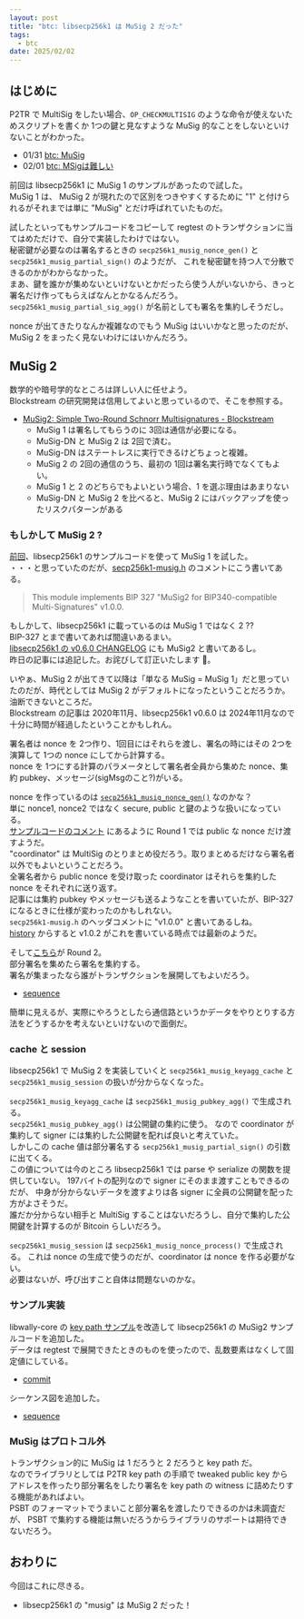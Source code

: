 ```yaml
---
layout: post
title: "btc: libsecp256k1 は MuSig 2 だった"
tags:
  - btc
date: 2025/02/02
---
```


## はじめに

P2TR で MultiSig をしたい場合、`OP_CHECKMULTISIG` のような命令が使えないためスクリプトを書くか 1つの鍵と見なすような MuSig 的なことをしないといけないことがわかった。

* 01/31 [btc: MuSig](/2025/01/20250131-btc.html)
* 02/01 [btc: MSigは難しい](20250201-btc.md)

前回は libsecp256k1 に MuSig 1 のサンプルがあったので試した。  
MuSig 1 は、 MuSig 2 が現れたので区別をつきやすくするために "1" と付けられるがそれまでは単に "MuSig" とだけ呼ばれていたものだ。

試したといってもサンプルコードをコピーして regtest のトランザクションに当てはめただけで、自分で実装したわけではない。  
秘密鍵が必要なのは署名するときの `secp256k1_musig_nonce_gen()` と `secp256k1_musig_partial_sign()` のようだが、
これを秘密鍵を持つ人で分散できるのかがわからなかった。  
まあ、鍵を誰かが集めないといけないとかだったら使う人がいないから、きっと署名だけ作ってもらえばなんとかなるんだろう。  
`secp256k1_musig_partial_sig_agg()` が名前としても署名を集約しそうだし。

nonce が出てきたりなんか複雑なのでもう MuSig はいいかなと思ったのだが、
MuSig 2 をまったく見ないわけにはいかんだろう。

## MuSig 2

数学的や暗号学的なところは詳しい人に任せよう。  
Blockstream の研究開発は信用してよいと思っているので、そこを参照する。

* [MuSig2: Simple Two-Round Schnorr Multisignatures - Blockstream](https://blog.blockstream.com/musig2-simple-two-round-schnorr-multisignatures/)
  * MuSig 1 は署名してもらうのに 3回は通信が必要になる。
  * MuSig-DN と MuSig 2 は 2回で済む。
  * MuSig-DN はステートレスに実行できるけどちょっと複雑。
  * MuSig 2 の 2回の通信のうち、最初の 1回は署名実行時でなくてもよい。
  * MuSig 1 と 2 のどちらでもよいという場合、1 を選ぶ理由はあまりない
  * MuSig-DN と MuSig 2 を比べると、MuSig 2 にはバックアップを使ったリスクパターンがある

### もしかして MuSig 2 ?

[前回](20250201-btc.md)、libsecp256k1 のサンプルコードを使って MuSig 1 を試した。  
・・・と思っていたのだが、[secp256k1-musig.h](https://github.com/bitcoin-core/secp256k1/blob/v0.6.0/include/secp256k1_musig.h#L13) のコメントにこう書いてある。

> This module implements BIP 327 "MuSig2 for BIP340-compatible Multi-Signatures" v1.0.0.

もしかして、libsecp256k1 に載っているのは MuSig 1 ではなく 2 ??  
BIP-327 とまで書いてあれば間違いあるまい。  
[libsecp256k1 の v0.6.0 CHANGELOG](https://github.com/bitcoin-core/secp256k1/blob/v0.6.0/CHANGELOG.md#added) にも MuSig2 と書いてあるし。  
昨日の記事には追記した。お詫びして訂正いたします 🙇。

いやぁ、MuSig 2 が出てきて以降は「単なる MuSig = MuSig 1」だと思っていたのだが、時代としては MuSig 2 がデフォルトになったということだろうか。  
油断できないところだ。  
Blockstream の記事は 2020年11月、libsecp256k1 v0.6.0 は 2024年11月なので十分に時間が経過したということかもしれん。

署名者は nonce を 2つ作り、1回目にはそれらを渡し、署名の時にはその 2つを演算して 1つの nonce にしてから計算する。  
nonce を 1つにする計算のパラメータとして署名者全員から集めた nonce、集約 pubkey、メッセージ(sigMsgのこと?)がいる。

nonce を作っているのは [`secp256k1_musig_nonce_gen()`](https://github.com/bitcoin-core/secp256k1/blob/v0.6.0/include/secp256k1_musig.h#L364-L365) なのかな？  
単に nonce1, nonce2 ではなく secure, public と鍵のような扱いになっている。  
[サンプルコードのコメント](https://github.com/bitcoin-core/secp256k1/blob/v0.6.0/examples/musig.c#L135-L140) にあるように Round 1 では public な nonce だけ渡すようだ。  
"coordinator" は MultiSig のとりまとめ役だろう。取りまとめるだけなら署名者以外でもよいということだろう。  
全署名者から public nonce を受け取った coordinator はそれらを集約した nonce をそれぞれに送り返す。  
記事には集約 pubkey やメッセージも送るようなことを書いていたが、BIP-327 になるときに仕様が変わったのかもしれない。  
`secp256k1-musig.h` のヘッダコメントに "v1.0.0" と書いてあるしね。  
[history](https://github.com/bitcoin/bips/commit/26bb1d8ea3e2f0f7e02e1ec37a4b70fbc0781f85) からすると v1.0.2 がこれを書いている時点では最新のようだ。

そして[こちら](https://github.com/bitcoin-core/secp256k1/blob/v0.6.0/examples/musig.c#L157-L174)が Round 2。  
部分署名を集めたら署名を集約する。  
署名が集まったなら誰がトランザクションを展開してもよいだろう。

* <a href="https://github.com/hirokuma/hirokuma.github.io/blob/main/bitcoin/musig/musig2_sequence.md" target="_blank">sequence</a>

簡単に見えるが、実際にやろうとしたら通信路というかデータをやりとりする方法をどうするかを考えないといけないので面倒だ。

### cache と session

libsecp256k1 で MuSig 2 を実装していくと `secp256k1_musig_keyagg_cache` と `secp256k1_musig_session` の扱いが分からなくなった。

`secp256k1_musig_keyagg_cache` は `secp256k1_musig_pubkey_agg()` で生成される。  
`secp256k1_musig_pubkey_agg()` は公開鍵の集約に使う。
なので coordinator が集約して signer には集約した公開鍵を配れば良いと考えていた。  
しかしこの cache 値は部分署名する `secp256k1_musig_partial_sign()` の引数に出てくる。  
この値については今のところ libsecp256k1 では parse や serialize の関数を提供していない。
197バイトの配列なので signer にそのまま渡すこともできるのだが、
中身が分からないデータを渡すよりは各 signer に全員の公開鍵を配った方がよさそうだ。  
誰だか分からない相手と MultiSig することはないだろうし、自分で集約した公開鍵を計算するのが Bitcoin らしいだろう。

`secp256k1_musig_session` は `secp256k1_musig_nonce_process()` で生成される。
これは nonce の生成で使うのだが、coordinator は nonce を作る必要がない。  
必要はないが、呼び出すこと自体は問題ないのかな。

### サンプル実装

libwally-core の [key path サンプル](https://github.com/hirokuma/c-keypath)を改造して libsecp256k1 の MuSig2 サンプルコードを追加した。  
データは regtest で展開できたときのものを使ったので、乱数要素はなくして固定値にしている。

* [commit](https://github.com/hirokuma/c-musig2/tree/f952541db8f1523974bee9ca24d7c5956ed35b5e)

シーケンス図を追加した。

* [sequence](https://github.com/hirokuma/c-musig2/tree/main?tab=readme-ov-file#sequence)

### MuSig はプロトコル外

トランザクション的に MuSig は 1 だろうと 2 だろうと key path だ。  
なのでライブラリとしては P2TR key path の手順で tweaked public key からアドレスを作ったり部分署名をしたり署名を key path の witness に詰めたりする機能があればよい。  
PSBT のフォーマットでうまいこと部分署名を渡したりできるのかは未調査だが、
PSBT で集約する機能は無いだろうからライブラリのサポートは期待できないだろう。

## おわりに

今回はこれに尽きる。

* libsecp256k1 の "musig" は MuSig 2 だった！
